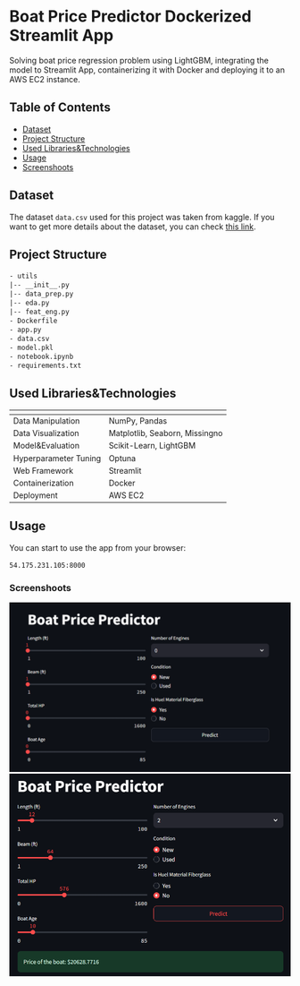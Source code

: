 # Boat Price Predictor Dockerized Streamlit App

Solving boat price regression problem using LightGBM, integrating the model to Streamlit App, containerizing it with Docker and deploying it to an AWS EC2 instance.

## Table of Contents
- [Dataset](#dataset)
- [Project Structure](#project-structure)
- [Used Libraries&Technologies](#used-librariestechnologies)
- [Usage](#usage)
- [Screenshoots](#screenshoots)

## Dataset
The dataset `data.csv` used for this project was taken from kaggle. If you want to get more details about the dataset, you can check [this link](https://www.kaggle.com/datasets/mexwell/boat-price-prediction/data).

## Project Structure

    - utils
    |-- __init__.py
    |-- data_prep.py
    |-- eda.py
    |-- feat_eng.py
    - Dockerfile
    - app.py
    - data.csv
    - model.pkl
    - notebook.ipynb
    - requirements.txt

## Used Libraries&Technologies
| <!-- -->              | <!-- -->                       |
|-----------------------|--------------------------------|
| Data Manipulation     | NumPy, Pandas                  |
| Data Visualization    | Matplotlib, Seaborn, Missingno |
| Model&Evaluation      | Scikit-Learn, LightGBM         |
| Hyperparameter Tuning | Optuna                         |
| Web Framework         | Streamlit                      |
| Containerization      | Docker                         |
| Deployment            | AWS EC2                        |

## Usage
You can start to use the app from your browser:

    54.175.231.105:8000

### Screenshoots
![1.png](1.png)
![2.png](2.png)
